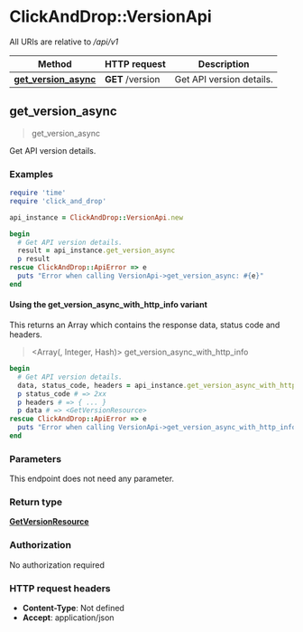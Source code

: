 # ClickAndDrop::VersionApi

All URIs are relative to */api/v1*

| Method | HTTP request | Description |
| ------ | ------------ | ----------- |
| [**get_version_async**](VersionApi.md#get_version_async) | **GET** /version | Get API version details. |


## get_version_async

> <GetVersionResource> get_version_async

Get API version details.

### Examples

```ruby
require 'time'
require 'click_and_drop'

api_instance = ClickAndDrop::VersionApi.new

begin
  # Get API version details.
  result = api_instance.get_version_async
  p result
rescue ClickAndDrop::ApiError => e
  puts "Error when calling VersionApi->get_version_async: #{e}"
end
```

#### Using the get_version_async_with_http_info variant

This returns an Array which contains the response data, status code and headers.

> <Array(<GetVersionResource>, Integer, Hash)> get_version_async_with_http_info

```ruby
begin
  # Get API version details.
  data, status_code, headers = api_instance.get_version_async_with_http_info
  p status_code # => 2xx
  p headers # => { ... }
  p data # => <GetVersionResource>
rescue ClickAndDrop::ApiError => e
  puts "Error when calling VersionApi->get_version_async_with_http_info: #{e}"
end
```

### Parameters

This endpoint does not need any parameter.

### Return type

[**GetVersionResource**](GetVersionResource.md)

### Authorization

No authorization required

### HTTP request headers

- **Content-Type**: Not defined
- **Accept**: application/json

